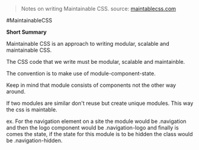 > Notes on writing Maintainable CSS. source: [maintablecss.com](https://maintainablecss.com/)  

#MaintainableCSS

**Short Summary**

Maintainable CSS is an approach to writing modular, scalable and maintainable CSS. 

The CSS code that we write must be modular, scalable and maintainble.

The convention is to make use of module-component-state.

Keep in mind that module consists of components not the other way around.

If two modules are similar don't reuse but create unique modules. This way the css is maintable. 

ex. For the navigation element on a site the module would be .navigation and then the logo component would be .navigation-logo and finally is comes the state, if the state for this module is to be hidden the class would be .navigation-hidden. 

